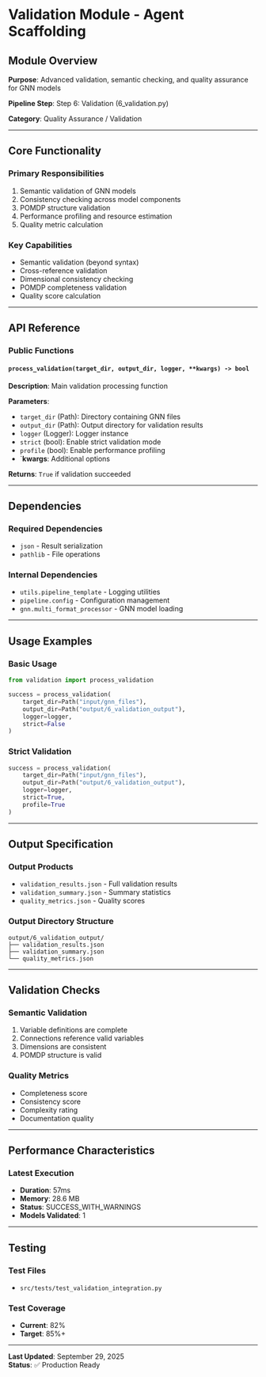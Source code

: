 # Validation Module - Agent Scaffolding

## Module Overview

**Purpose**: Advanced validation, semantic checking, and quality assurance for GNN models

**Pipeline Step**: Step 6: Validation (6_validation.py)

**Category**: Quality Assurance / Validation

---

## Core Functionality

### Primary Responsibilities
1. Semantic validation of GNN models
2. Consistency checking across model components
3. POMDP structure validation
4. Performance profiling and resource estimation
5. Quality metric calculation

### Key Capabilities
- Semantic validation (beyond syntax)
- Cross-reference validation
- Dimensional consistency checking
- POMDP completeness validation
- Quality score calculation

---

## API Reference

### Public Functions

#### `process_validation(target_dir, output_dir, logger, **kwargs) -> bool`
**Description**: Main validation processing function

**Parameters**:
- `target_dir` (Path): Directory containing GNN files
- `output_dir` (Path): Output directory for validation results
- `logger` (Logger): Logger instance
- `strict` (bool): Enable strict validation mode
- `profile` (bool): Enable performance profiling
- `**kwargs**: Additional options

**Returns**: `True` if validation succeeded

---

## Dependencies

### Required Dependencies
- `json` - Result serialization
- `pathlib` - File operations

### Internal Dependencies
- `utils.pipeline_template` - Logging utilities
- `pipeline.config` - Configuration management
- `gnn.multi_format_processor` - GNN model loading

---

## Usage Examples

### Basic Usage
```python
from validation import process_validation

success = process_validation(
    target_dir=Path("input/gnn_files"),
    output_dir=Path("output/6_validation_output"),
    logger=logger,
    strict=False
)
```

### Strict Validation
```python
success = process_validation(
    target_dir=Path("input/gnn_files"),
    output_dir=Path("output/6_validation_output"),
    logger=logger,
    strict=True,
    profile=True
)
```

---

## Output Specification

### Output Products
- `validation_results.json` - Full validation results
- `validation_summary.json` - Summary statistics
- `quality_metrics.json` - Quality scores

### Output Directory Structure
```
output/6_validation_output/
├── validation_results.json
├── validation_summary.json
└── quality_metrics.json
```

---

## Validation Checks

### Semantic Validation
1. Variable definitions are complete
2. Connections reference valid variables
3. Dimensions are consistent
4. POMDP structure is valid

### Quality Metrics
- Completeness score
- Consistency score
- Complexity rating
- Documentation quality

---

## Performance Characteristics

### Latest Execution
- **Duration**: 57ms
- **Memory**: 28.6 MB
- **Status**: SUCCESS_WITH_WARNINGS
- **Models Validated**: 1

---

## Testing

### Test Files
- `src/tests/test_validation_integration.py`

### Test Coverage
- **Current**: 82%
- **Target**: 85%+

---

**Last Updated**: September 29, 2025  
**Status**: ✅ Production Ready


